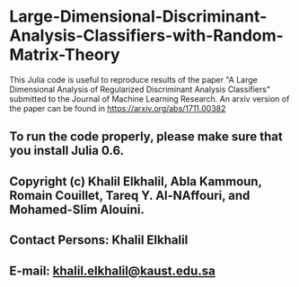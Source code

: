 # Large-Dimensional-Discriminant-Analysis-Classifiers-with-Random-Matrix-Theory
This Julia code is useful to reproduce results of the paper "A Large Dimensional Analysis of Regularized Discriminant Analysis Classifiers" submitted to the Journal of Machine Learning Research. An arxiv version of the paper can be found in https://arxiv.org/abs/1711.00382

## To run the code properly, please make sure that you install Julia 0.6.

## Copyright (c) Khalil Elkhalil, Abla Kammoun, Romain Couillet, Tareq Y. Al-NAffouri, and Mohamed-Slim Alouini.

## Contact Persons: Khalil Elkhalil
## E-mail: khalil.elkhalil@kaust.edu.sa
